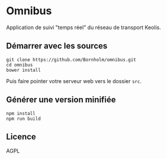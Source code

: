 Omnibus
========

Application de suivi "temps réel" du réseau de transport Keolis.

Démarrer avec les sources
-------------------------

```
git clone https://github.com/Bornholm/omnibus.git
cd omnibus
bower install
```
Puis faire pointer votre serveur web vers le dossier `src`.

Générer une version minifiée
----------------------------

```
npm install
npm run build
```

Licence
-------

AGPL
